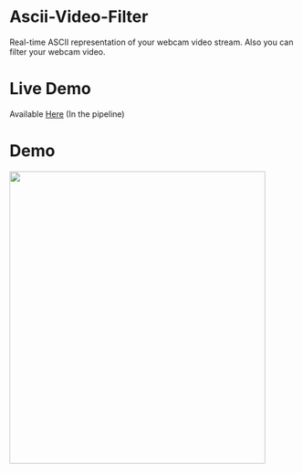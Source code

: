 # Ascii-Video-Filter
Real-time ASCII representation of your webcam video stream. Also you can filter your webcam video.

# Live Demo
Available [Here](https://saliherdemk.github.io/Ascii-Video-Filter/) (In the pipeline)

# Demo
<img src="https://github.com/saliherdemk/Ascii-Video-Filter/blob/master/media/demo.gif" width="448" height="512">